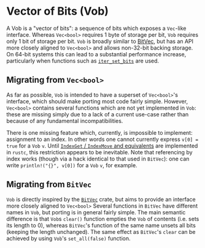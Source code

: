 # Vector of Bits (Vob)

A Vob is a "vector of bits": a sequence of bits which exposes a `Vec`-like
interface. Whereas `Vec<bool>` requires 1 byte of storage per bit, `Vob`
requires only 1 bit of storage per bit. `Vob` is broadly
similar to [BitVec](https://crates.io/crates/bit-vec), but has an API more
closely aligned to `Vec<bool>` and allows non-32-bit backing storage. On 64-bit
systems this can lead to a substantial performance increase, particularly
when functions such as
[`iter_set_bits`](https://docs.rs/vob/0.1.0/vob/struct.Vob.html#method.iter_set_bits)
are used.


## Migrating from `Vec<bool>`

As far as possible, `Vob` is intended to have a superset of `Vec<bool>`'s interface, which
should make porting most code fairly simple. However, `Vec<bool>` contains several functions
which are not yet implemented in `Vob`: these are missing simply due to a lack of a current
use-case rather than because of any fundamental incompatibilities.

There is one missing feature which, currently, is impossible to implement: assignment to an
index. In other words one cannot currently express `v[0] = true` for a `Vob` `v`. Until
[`IndexGet` / `IndexMove` and equivalents](https://github.com/rust-lang/rfcs/issues/997) are
implemented in `rustc`, this restriction appears to be inevitable. Note that referencing by
index works (though via a hack identical to that used in `BitVec`): one can write
`println!("{}", v[0])` for a `Vob` `v`, for example.


## Migrating from `BitVec`

`Vob` is directly inspired by the [`BitVec`](https://crates.io/crates/bit-vec) crate, but
aims to provide an interface more closely aligned to `Vec<bool>` Several functions in
`BitVec` have different names in `Vob`, but porting is in general fairly simple. The main
semantic difference is that `Vob`s `clear()` function empties the `Vob` of contents
(i.e. sets its length to 0), whereas `BitVec`'s function of the same name unsets all bits
(keeping the length unchanged). The same effect as `BitVec`'s `clear` can be achieved by
using `Vob`'s `set_all(false)` function.
